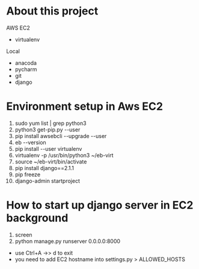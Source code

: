 # About this project
 AWS EC2
 - virtualenv
 
 Local
 - anacoda 
 - pycharm
 - git
 - django

# Environment setup in Aws EC2
1. sudo yum list | grep python3
2. python3 get-pip.py --user
3. pip install awsebcli --upgrade --user
4. eb --version
5. pip install --user virtualenv
6. virtualenv -p /usr/bin/python3 ~/eb-virt
7. source ~/eb-virt/bin/activate
8. pip install django==2.1.1
9. pip freeze
10. django-admin startproject <website-name>

# How to start up django server in EC2 background
1. screen
2. python manage.py runserver 0.0.0.0:8000
- use Ctrl+A ->> d to exit
- you need to add EC2 hostname into settings.py > ALLOWED_HOSTS